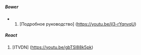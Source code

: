 ##### Bower
* 1. [Подробное руководство] (https://youtu.be/jl3-rYqnvqU)

##### React
 1. [ITVDN] (https://youtu.be/gbTSl88k5pk)
